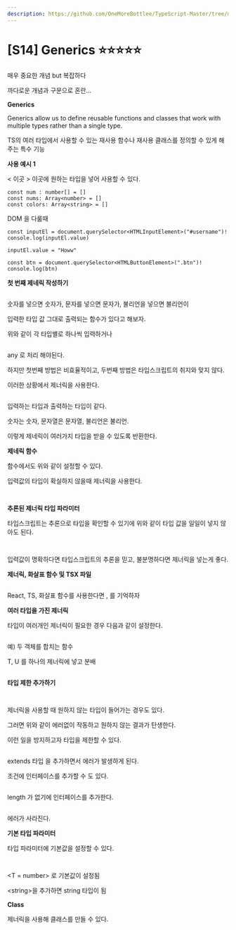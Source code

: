 ```yaml
---
description: https://github.com/OneMoreBottlee/TypeScript-Master/tree/main/S14
---
```


# \[S14] Generics ⭐⭐⭐⭐⭐

매우 중요한 개념 but 복잡하다

까다로운 개념과 구문으로 혼란…

**Generics**

Generics allow us to define reusable functions and classes that work with multiple types rather than a single type.

TS의 여러 타입에서 사용할 수 있는 재사용 함수나 재사용 클래스를 정의할 수 있게 해주는 특수 기능



**사용 예시 1**

< 이곳 > 이곳에 원하는 타입을 넣어 사용할 수 있다.

```tsx
const num : number[] = []
const nums: Array<number> = []
const colors: Array<string> = []
```

DOM 을 다룰때

```tsx
const inputEl = document.querySelector<HTMLInputElement>("#username")!
console.log(inputEl.value)

inputEl.value = "Howw"

const btn = document.querySelector<HTMLButtonElement>(".btn")!
console.log(btn)
```



**첫 번째 제네릭 작성하기**

<figure><img src="../../../.gitbook/assets/image (74).png" alt=""><figcaption></figcaption></figure>

숫자를 넣으면 숫자가, 문자를 넣으면 문자가, 불리언을 넣으면 불리언이

입력한 타입 값 그대로 출력되는 함수가 있다고 해보자.

위와 같이 각 타입별로 하나씩 입력하거나

<figure><img src="../../../.gitbook/assets/image (154).png" alt=""><figcaption></figcaption></figure>

any 로 처리 해야된다.

하지만 첫번째 방법은 비효율적이고, 두번째 방법은 타입스크립트의 취지와 맞지 않다.

이러한 상황에서 제너릭을 사용한다.

<figure><img src="../../../.gitbook/assets/image (123).png" alt=""><figcaption></figcaption></figure>

입력하는 타입과 출력하는 타입이 같다.

숫자는 숫자, 문자열은 문자열, 불리언은 불리언.

이렇게 제네릭이 여러가지 타입을 받을 수 있도록 반환한다.



**제네릭 함수**

함수에서도 위와 같이 설정할 수 있다.

입력값의 타입이 확실하지 않을때 제너릭을 사용한다.

<figure><img src="../../../.gitbook/assets/image (40).png" alt=""><figcaption></figcaption></figure>

<figure><img src="../../../.gitbook/assets/image (167).png" alt=""><figcaption></figcaption></figure>



**추론된 제너릭 타입 파라미터**

타입스크립트는 추론으로 타입을 확인할 수 있기에 위와 같이 타입 값을 일일이 넣지 않아도 된다.

<figure><img src="../../../.gitbook/assets/image (42).png" alt=""><figcaption></figcaption></figure>

<figure><img src="../../../.gitbook/assets/image (142).png" alt=""><figcaption></figcaption></figure>

입력값이 명확하다면 타입스크립트의 추론을 믿고, 불분명하다면 제너릭을 넣는게 좋다.



**제너릭, 화살표 함수 및 TSX 파일**

<figure><img src="../../../.gitbook/assets/image (150).png" alt=""><figcaption></figcaption></figure>

React, TS, 화살표 함수를 사용한다면 , 를 기억하자



**여러 타입을 가진 제너릭**

타입이 여러개인 제너릭이 필요한 경우 다음과 같이 설정한다.

<figure><img src="../../../.gitbook/assets/image (55).png" alt=""><figcaption></figcaption></figure>

예) 두 객체를 합치는 함수

T, U 를 하나의 제너릭에 넣고 분배

<figure><img src="../../../.gitbook/assets/image (132).png" alt=""><figcaption></figcaption></figure>



**타입 제한 추가하기**

<figure><img src="../../../.gitbook/assets/image (133).png" alt=""><figcaption></figcaption></figure>

<figure><img src="../../../.gitbook/assets/image (120).png" alt=""><figcaption></figcaption></figure>

제너릭을 사용할 때 원하지 않는 타입이 들어가는 경우도 있다.

그러면 위와 같이 에러없이 작동하고 원하지 않는 결과가 탄생한다.

이런 일을 방지하고자 타입을 제한할 수 있다.

<figure><img src="../../../.gitbook/assets/image (99).png" alt=""><figcaption></figcaption></figure>

extends 타입 을 추가하면서 에러가 발생하게 된다.

조건에 인터페이스를 추가할 수 도 있다.

<figure><img src="../../../.gitbook/assets/image (21).png" alt=""><figcaption></figcaption></figure>



length 가 없기에 인터페이스를 추가한다.

<figure><img src="../../../.gitbook/assets/image (32).png" alt=""><figcaption></figcaption></figure>

에러가 사라진다.



**기본 타입 파라미터**

타입 파라미터에 기본값을 설정할 수 있다.

<figure><img src="../../../.gitbook/assets/image (134).png" alt=""><figcaption></figcaption></figure>

<figure><img src="../../../.gitbook/assets/image (20).png" alt=""><figcaption></figcaption></figure>

\<T = number> 로 기본값이 설정됨

\<string>을 추가하면 string 타입이 됨



**Class**

제너릭을 사용해 클래스를 만들 수 있다.

<figure><img src="../../../.gitbook/assets/image (62).png" alt=""><figcaption></figcaption></figure>
